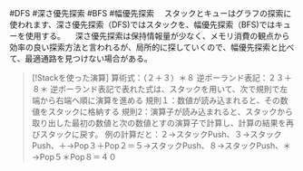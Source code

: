 #DFS #深さ優先探索
#BFS #幅優先探索
　スタックとキューはグラフの探索に使われます、深さ優先探索（DFS)ではスタックを、幅優先探索（BFS)ではキューを使用する。
　深さ優先探索は保持情報量が少なく、メモリ消費の観点から効率の良い探索方法と言われるが、局所的に探していくので、幅優先探索と比べて、最適通路を見つけない場合がある。

>[!Stackを使った演算]
>算術式：（２＋３）＊８
>逆ポーランド表記：２３＋８＊
>逆ポーランド表記で表れた式は、スタックを用いて、次で規則で左端から右端へ順に演算を進める
>規則１：数値が読み込まれると、その数値をスタックに格納する
>規則2：演算子が読み込まれると、スタックから取り出した最初の数値と次の数値とすの演算子で計算し、計算の結果を再びスタックに戻す。
>例の計算だと：２→スタックPush、３→スタックPush、＋→Pop３＋Pop２＝５→スタックPush、８→スタックPush、＊→Pop５＊Pop８＝４０
